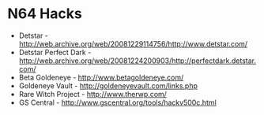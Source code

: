 # N64 Hacks

* Detstar - http://web.archive.org/web/20081229114756/http://www.detstar.com/
* Detstar Perfect Dark - http://web.archive.org/web/20081224200903/http://perfectdark.detstar.com/
* Beta Goldeneye - http://www.betagoldeneye.com/
* Goldeneye Vault - http://goldeneyevault.com/links.php
* Rare Witch Project - http://www.therwp.com/
* GS Central - http://www.gscentral.org/tools/hackv500c.html